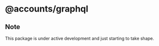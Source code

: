# @accounts/graphql

## Note

This package is under active development and just starting to take shape.

